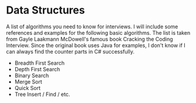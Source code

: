 # Data Structures
A list of algorithms you need to know for interviews. I will include some references and examples for the following basic algorithms. The list is taken from Gayle Laakmann McDowell's famous book Cracking the Coding Interview. Since the original book uses Java for examples, I don't know if I can always find the counter parts in C# successfully.

* Breadth First Search
* Depth First Search
* Binary Search
* Merge Sort
* Quick Sort
* Tree Insert / Find / etc.